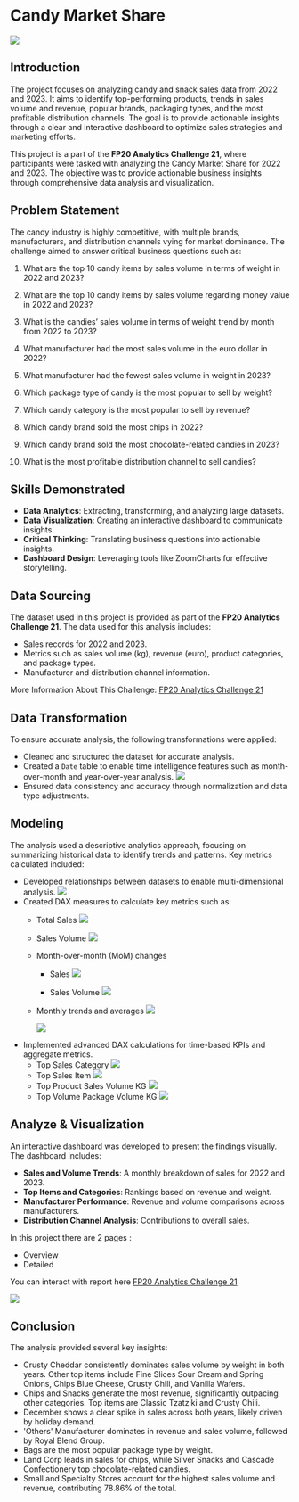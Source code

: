 # Candy Market Share

![](hero.jpg) 

## Introduction
The project focuses on analyzing candy and snack sales data from 2022 and 2023. It aims to identify top-performing products, trends in sales volume and revenue, popular brands, packaging types, and the most profitable distribution channels. The goal is to provide actionable insights through a clear and interactive dashboard to optimize sales strategies and marketing efforts.

This project is a part of the **FP20 Analytics Challenge 21**, where participants were tasked with analyzing the Candy Market Share for 2022 and 2023. The objective was to provide actionable business insights through comprehensive data analysis and visualization.

## Problem Statement
The candy industry is highly competitive, with multiple brands, manufacturers, and distribution channels vying for market dominance. The challenge aimed to answer critical business questions such as:
1. What are the top 10 candy items by sales volume in terms of weight in 2022 and 2023?

2. What are the top 10 candy items by sales volume regarding money value in 2022 and 2023?

3. What is the candies’ sales volume in terms of weight trend by month from 2022 to 2023?

4. What manufacturer had the most sales volume in the euro dollar in 2022?

5. What manufacturer had the fewest sales volume in weight in 2023?

6. Which package type of candy is the most popular to sell by weight?

7. Which candy category is the most popular to sell by revenue?

8. Which candy brand sold the most chips in 2022?

9. Which candy brand sold the most chocolate-related candies in 2023?

10. What is the most profitable distribution channel to sell candies?

## Skills Demonstrated
- **Data Analytics**: Extracting, transforming, and analyzing large datasets.
- **Data Visualization**: Creating an interactive dashboard to communicate insights.
- **Critical Thinking**: Translating business questions into actionable insights.
- **Dashboard Design**: Leveraging tools like ZoomCharts for effective storytelling.

## Data Sourcing
The dataset used in this project is provided as part of the **FP20 Analytics Challenge 21**. The data used for this analysis includes:
- Sales records for 2022 and 2023.
- Metrics such as sales volume (kg), revenue (euro), product categories, and package types.
- Manufacturer and distribution channel information.

More Information About This Challenge: [FP20 Analytics Challenge 21](https://zoomcharts.com/en/microsoft-power-bi-custom-visuals/challenges/fp20-analytics-november-2024)

## Data Transformation
To ensure accurate analysis, the following transformations were applied:
- Cleaned and structured the dataset for accurate analysis.
- Created a `Date` table to enable time intelligence features such as month-over-month and year-over-year analysis.
  ![](calendar.png) 
- Ensured data consistency and accuracy through normalization and data type adjustments.

## Modeling
The analysis used a descriptive analytics approach, focusing on summarizing historical data to identify trends and patterns. Key metrics calculated included:
- Developed relationships between datasets to enable multi-dimensional analysis.
  ![](relationship.png) 
- Created DAX measures to calculate key metrics such as:
  - Total Sales
    ![](total_sales.png) 
  - Sales Volume
    ![](total_kg.png) 
  - Month-over-month (MoM) changes
    - Sales
      ![](sales_mom.png)
      
    - Sales Volume
    ![](sales_volume_mom.png) 
  - Monthly trends and averages
    ![](avg_sales.png)
    
    ![](avg_sales_volume.png) 
- Implemented advanced DAX calculations for time-based KPIs and aggregate metrics.
  - Top Sales Category
    ![](top_sales_category.png)
  - Top Sales Item
    ![](top_sales_item.png)
  - Top Product Sales Volume KG
    ![](top_product_volume.png)
  - Top Volume Package Volume KG
    ![](top_package_volume.png)


## Analyze & Visualization
An interactive dashboard was developed to present the findings visually. The dashboard includes:
- **Sales and Volume Trends**: A monthly breakdown of sales for 2022 and 2023.
- **Top Items and Categories**: Rankings based on revenue and weight.
- **Manufacturer Performance**: Revenue and volume comparisons across manufacturers.
- **Distribution Channel Analysis**: Contributions to overall sales.

In this project there are 2 pages :
- Overview
- Detailed

You can interact with report here [FP20 Analytics Challenge 21](https://zoomcharts.com/en/microsoft-power-bi-custom-visuals/challenges/submission/a39dba3973a45216fae67632c82246b5?challenge=fp20-analytics-november-2024)

![](CandyMarket.png) 

## Conclusion
The analysis provided several key insights:

- Crusty Cheddar consistently dominates sales volume by weight in both years. Other top items include Fine Slices Sour Cream and Spring Onions, Chips Blue Cheese, Crusty Chili, and Vanilla Wafers.
- Chips and Snacks generate the most revenue, significantly outpacing other categories. Top items are Classic Tzatziki and Crusty Chili.
- December shows a clear spike in sales across both years, likely driven by holiday demand.
- 'Others' Manufacturer dominates in revenue and sales volume, followed by Royal Blend Group.
- Bags are the most popular package type by weight.
- Land Corp leads in sales for chips, while Silver Snacks and Cascade Confectionery top chocolate-related candies.
- Small and Specialty Stores account for the highest sales volume and revenue, contributing 78.86% of the total.


